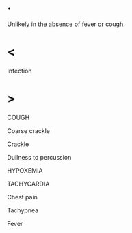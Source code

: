 # .

Unlikely in the absence of fever or cough.

# <

Infection

# >

COUGH

Coarse crackle

Crackle

Dullness to percussion

HYPOXEMIA

TACHYCARDIA

Chest pain

Tachypnea

Fever
